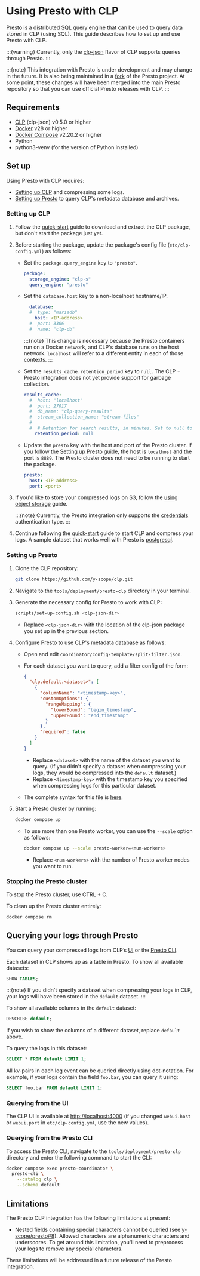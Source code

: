 # Using Presto with CLP

[Presto] is a distributed SQL query engine that can be used to query data stored in CLP (using SQL).
This guide describes how to set up and use Presto with CLP.

:::{warning}
Currently, only the [clp-json](quick-start/clp-json.md) flavor of CLP supports queries through
Presto.
:::

:::{note}
This integration with Presto is under development and may change in the future. It is also being
maintained in a [fork][yscope-presto] of the Presto project. At some point, these changes will have
been merged into the main Presto repository so that you can use official Presto releases with CLP.
:::

## Requirements

* [CLP][clp-releases] (clp-json) v0.5.0 or higher
* [Docker] v28 or higher
* [Docker Compose][docker-compose] v2.20.2 or higher
* Python
* python3-venv (for the version of Python installed)

## Set up

Using Presto with CLP requires:

* [Setting up CLP](#setting-up-clp) and compressing some logs.
* [Setting up Presto](#setting-up-presto) to query CLP's metadata database and archives.

### Setting up CLP

1. Follow the [quick-start](quick-start/index.md) guide to download and extract the CLP package,
   but don't start the package just yet.
2. Before starting the package, update the package's config file (`etc/clp-config.yml`) as follows:

    * Set the `package.query_engine` key to `"presto"`.

      ```yaml
      package:
        storage_engine: "clp-s"
        query_engine: "presto"
      ```

    * Set the `database.host` key to a non-localhost hostname/IP.

      ```yaml
        database:
        #  type: "mariadb"
          host: <IP-address>
        #  port: 3306
        #  name: "clp-db"
      ```

      :::{note}
      This change is necessary because the Presto containers run on a Docker network, and CLP's
      database runs on the host network. `localhost` will refer to a different entity in each of
      those contexts.
      :::

    * Set the `results_cache.retention_period` key to `null`. The CLP + Presto integration does not
      yet provide support for garbage collection.

      ```yaml
      results_cache:
        #  host: "localhost"
        #  port: 27017
        #  db_name: "clp-query-results"
        #  stream_collection_name: "stream-files"
        #
        #  # Retention for search results, in minutes. Set to null to disable automatic deletion.
          retention_period: null
      ```

    * Update the `presto` key with the host and port of the Presto cluster. If you follow the
      [Setting up Presto](#setting-up-presto) guide, the host is `localhost` and the port is `8889`.
      The Presto cluster does not need to be running to start the package.

      ```yaml
      presto:
        host: <IP-address>
        port: <port>
      ```

3. If you'd like to store your compressed logs on S3, follow the
   [using object storage](guides-using-object-storage/index.md) guide.

   :::{note}
   Currently, the Presto integration only supports the
   [credentials](guides-using-object-storage/clp-config.md#credentials) authentication type.
   :::

4. Continue following the [quick-start](./quick-start/index.md#using-clp) guide to start CLP and
   compress your logs. A sample dataset that works well with Presto is [postgresql].

### Setting up Presto

1. Clone the CLP repository:

    ```bash
    git clone https://github.com/y-scope/clp.git
    ```

2. Navigate to the `tools/deployment/presto-clp` directory in your terminal.
3. Generate the necessary config for Presto to work with CLP:

    ```bash
    scripts/set-up-config.sh <clp-json-dir>
    ```

    * Replace `<clp-json-dir>` with the location of the clp-json package you set up in the previous
      section.

4. Configure Presto to use CLP's metadata database as follows:

    * Open and edit `coordinator/config-template/split-filter.json`.
    * For each dataset you want to query, add a filter config of the form:

      ```json
      {
        "clp.default.<dataset>": [
          {
            "columnName": "<timestamp-key>",
            "customOptions": {
              "rangeMapping": {
                "lowerBound": "begin_timestamp",
                "upperBound": "end_timestamp"
              }
            },
            "required": false
          }
        ]
      }
      ```

      * Replace `<dataset>` with the name of the dataset you want to query. (If you didn't specify a
        dataset when compressing your logs, they would be compressed into the `default` dataset.)
      * Replace `<timestamp-key>` with the timestamp key you specified when compressing logs for
        this particular dataset.
    * The complete syntax for this file is [here][clp-connector-docs].

5. Start a Presto cluster by running:

    ```bash
    docker compose up
    ```

    * To use more than one Presto worker, you can use the `--scale` option as follows:

      ```bash
      docker compose up --scale presto-worker=<num-workers>
      ```

      * Replace `<num-workers>` with the number of Presto worker nodes you want to run.

### Stopping the Presto cluster

To stop the Presto cluster, use CTRL + C.

To clean up the Presto cluster entirely:

```bash
docker compose rm
```

## Querying your logs through Presto

You can query your compressed logs from CLP’s [UI](#querying-from-the-ui) or the [Presto CLI](#querying-from-the-presto-cli).

Each dataset in CLP shows up as a table in Presto. To show all available datasets:

```sql
SHOW TABLES;
```

:::{note}
If you didn't specify a dataset when compressing your logs in CLP, your logs will have been stored
in the `default` dataset.
:::

To show all available columns in the `default` dataset:

```sql
DESCRIBE default;
```

If you wish to show the columns of a different dataset, replace `default` above.

To query the logs in this dataset:

```sql
SELECT * FROM default LIMIT 1;
```

All kv-pairs in each log event can be queried directly using dot-notation. For example, if your logs
contain the field `foo.bar`, you can query it using:

```sql
SELECT foo.bar FROM default LIMIT 1;
```

### Querying from the UI

The CLP UI is available at [http://localhost:4000](http://localhost:4000) (if you changed
`webui.host` or `webui.port` in `etc/clp-config.yml`, use the new values).

### Querying from the Presto CLI

To access the Presto CLI, navigate to the `tools/deployment/presto-clp` directory and enter the
following command to start the CLI:

```bash
docker compose exec presto-coordinator \
  presto-cli \
    --catalog clp \
    --schema default
```

## Limitations

The Presto CLP integration has the following limitations at present:

* Nested fields containing special characters cannot be queried (see [y-scope/presto#8]). Allowed
  characters are alphanumeric characters and underscores. To get around this limitation, you'll
  need to preprocess your logs to remove any special characters.

These limitations will be addressed in a future release of the Presto integration.

[clp-connector-docs]: https://docs.yscope.com/presto/connector/clp.html#split-filter-config-file
[clp-releases]: https://github.com/y-scope/clp/releases
[docker-compose]: https://docs.docker.com/compose/install/
[Docker]: https://docs.docker.com/engine/install/
[postgresql]: https://zenodo.org/records/10516401
[Presto]: https://prestodb.io/
[y-scope/presto#8]: https://github.com/y-scope/presto/issues/8
[yscope-presto]: https://github.com/y-scope/presto
